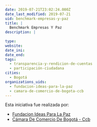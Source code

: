 ```yaml
---
date: 2019-07-21T23:02:24.000Z
date_last_modified: 2019-07-21
uid: benchmark-empresas-y-paz
title: |
  Benchmark Empresas Y Paz
description: |
  
type: 
website: 
date_ini: 
date_end: 
tags:
  - transparencia-y-rendicion-de-cuentas
  - participación-ciudadana
cities: 
  - Bogotá
organizations_uids:
  - fundacion-ideas-para-la-paz
  - camara-de-comercio-de-bogota-ccb
---
```


Esta iniciativa fue realizada por:

- [Fundacion Ideas Para La Paz](/organizaciones/fundacion-ideas-para-la-paz)
- [Cámara De Comercio De Bogotá - Ccb](/organizaciones/camara-de-comercio-de-bogota-ccb)
